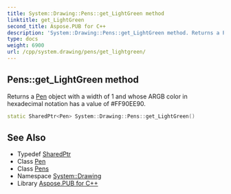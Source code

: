 ```yaml
---
title: System::Drawing::Pens::get_LightGreen method
linktitle: get_LightGreen
second_title: Aspose.PUB for C++
description: 'System::Drawing::Pens::get_LightGreen method. Returns a Pen object with a width of 1 and whose ARGB color in hexadecimal notation has a value of #FF90EE90 in C++.'
type: docs
weight: 6900
url: /cpp/system.drawing/pens/get_lightgreen/
---
```

## Pens::get_LightGreen method


Returns a [Pen](../../pen/) object with a width of 1 and whose ARGB color in hexadecimal notation has a value of #FF90EE90.

```cpp
static SharedPtr<Pen> System::Drawing::Pens::get_LightGreen()
```

## See Also

* Typedef [SharedPtr](../../../system/sharedptr/)
* Class [Pen](../../pen/)
* Class [Pens](../)
* Namespace [System::Drawing](../../)
* Library [Aspose.PUB for C++](../../../)
